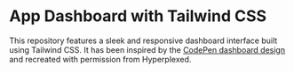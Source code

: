 # App Dashboard with Tailwind CSS

This repository features a sleek and responsive dashboard interface built using Tailwind CSS. It has been inspired by the [CodePen dashboard design](https://codepen.io/Hyperplexed/pen/vYpXNJd) and recreated with permission from Hyperplexed.
